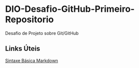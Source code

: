 # DIO-Desafio-GitHub-Primeiro-Repositorio
Desafio de Projeto sobre Git/GitHub

## Links Úteis
[Sintaxe Básica Markdown](https://www.markdownguide.org/)
